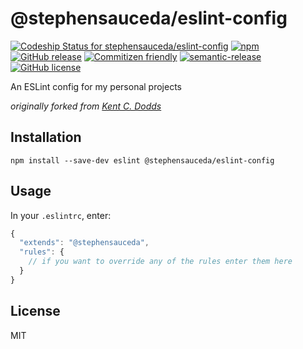 # @stephensauceda/eslint-config

[ ![Codeship Status for stephensauceda/eslint-config](https://app.codeship.com/projects/867dbab0-c29c-0136-039d-567753b96ea7/status?branch=master)](https://app.codeship.com/projects/313821) [![npm](https://img.shields.io/npm/v/eslint-config.svg)](https://www.npmjs.com/package/eslint-config) [![GitHub release](https://img.shields.io/github/release/stephensauceda/eslint-config.svg)](https://github.com/stephensauceda/eslint-config)  [![Commitizen friendly](https://img.shields.io/badge/commitizen-friendly-brightgreen.svg)](http://commitizen.github.io/cz-cli/) [![semantic-release](https://img.shields.io/badge/%20%20%F0%9F%93%A6%F0%9F%9A%80-semantic--release-e10079.svg)](https://github.com/semantic-release/semantic-release) [![GitHub license](https://img.shields.io/github/license/mashape/apistatus.svg)](http://opensource.org/licenses/MIT)

An ESLint config for my personal projects

*originally forked from [Kent C. Dodds](https://github.com/kentcdodds/eslint-config-kentcdodds/releases)*

## Installation
```
npm install --save-dev eslint @stephensauceda/eslint-config
```

## Usage
In your `.eslintrc`, enter:

```javascript
{
  "extends": "@stephensauceda",
  "rules": {
    // if you want to override any of the rules enter them here
  }
}
```

## License
MIT
